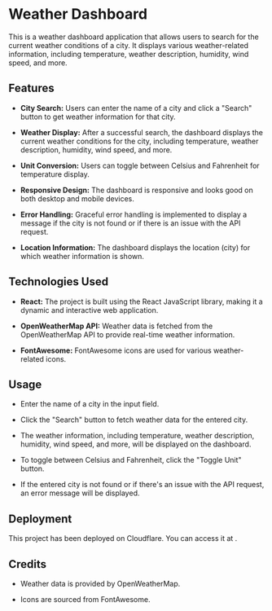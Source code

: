 # Weather Dashboard

This is a weather dashboard application that allows users to search for the current weather conditions of a city. It displays various weather-related information, including temperature, weather description, humidity, wind speed, and more.

## Features

- **City Search:** Users can enter the name of a city and click a "Search" button to get weather information for that city.

- **Weather Display:** After a successful search, the dashboard displays the current weather conditions for the city, including temperature, weather description, humidity, wind speed, and more.

- **Unit Conversion:** Users can toggle between Celsius and Fahrenheit for temperature display.

- **Responsive Design:** The dashboard is responsive and looks good on both desktop and mobile devices.

- **Error Handling:** Graceful error handling is implemented to display a message if the city is not found or if there is an issue with the API request.

- **Location Information:** The dashboard displays the location (city) for which weather information is shown.

## Technologies Used

- **React:** The project is built using the React JavaScript library, making it a dynamic and interactive web application.

- **OpenWeatherMap API:** Weather data is fetched from the OpenWeatherMap API to provide real-time weather information.

- **FontAwesome:** FontAwesome icons are used for various weather-related icons.


## Usage
- Enter the name of a city in the input field.

- Click the "Search" button to fetch weather data for the entered city.

- The weather information, including temperature, weather description, humidity, wind speed, and more, will be displayed on the dashboard.

- To toggle between Celsius and Fahrenheit, click the "Toggle Unit" button.

- If the entered city is not found or if there's an issue with the API request, an error message will be displayed.

## Deployment
This project has been deployed on Cloudflare. You can access it at .

## Credits
- Weather data is provided by OpenWeatherMap.

- Icons are sourced from FontAwesome.
